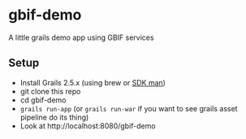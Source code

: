 # gbif-demo
A little grails demo app using GBIF services

## Setup

* Install Grails 2.5.x  (using brew or [SDK man](http://sdkman.io/index.html))
* git clone this repo
* cd gbif-demo
* ```grails run-app``` (or ```grails run-war``` if you want to see grails asset pipeline do its thing)
* Look at http://localhost:8080/gbif-demo
